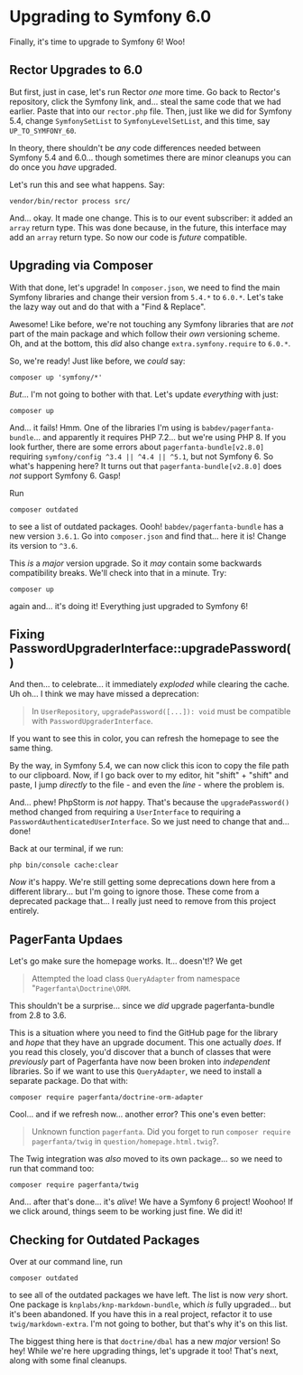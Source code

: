 # Upgrading to Symfony 6.0

Finally, it's time to upgrade to Symfony 6! Woo!

## Rector Upgrades to 6.0

But first, just in case, let's run Rector *one* more time. Go back to Rector's
repository, click the Symfony link, and... steal the same code that we had
earlier. Paste that into our `rector.php` file. Then, just like we did for Symfony
5.4, change `SymfonySetList` to `SymfonyLevelSetList`, and this time, say
`UP_TO_SYMFONY_60`.

In theory, there shouldn't be *any* code differences needed between Symfony 5.4
and 6.0... though sometimes there are minor cleanups you can do once you *have*
upgraded.

Let's run this and see what happens. Say:

```terminal
vendor/bin/rector process src/
```

And... okay. It made one change. This is to our event subscriber: it added an `array`
return type. This was done because, in the future, this interface may add an
`array` return type. So now our code is *future* compatible.

## Upgrading via Composer

With that done, let's upgrade! In `composer.json`, we need to find the main Symfony
libraries and change their version from `5.4.*` to `6.0.*`. Let's take the lazy
way out and do that with a "Find & Replace".

Awesome! Like before, we're not touching any Symfony libraries that are *not* part
of the main package and which follow their *own* versioning scheme. Oh, and at
the bottom, this *did* also change `extra.symfony.require` to `6.0.*`.

So, we're ready! Just like before, we *could* say:

```terminal
composer up 'symfony/*'
```

*But*... I'm not going to bother with that. Let's update *everything* with just:

```terminal
composer up
```

And... it fails! Hmm. One of the libraries I'm using is
`babdev/pagerfanta-bundle`... and apparently it requires PHP 7.2... but we're using
PHP 8. If you look further, there are some errors about
`pagerfanta-bundle[v2.8.0]` requiring `symfony/config ^3.4 || ^4.4 || ^5.1`, but not
Symfony 6. So what's happening here? It turns out that `pagerfanta-bundle[v2.8.0]`
does *not* support Symfony 6. Gasp!

Run

```terminal
composer outdated
```

to see a list of outdated packages. Oooh! `babdev/pagerfanta-bundle` has a new
version `3.6.1`. Go into `composer.json` and find that... here it is! Change its
version to `^3.6`.

This *is* a *major* version upgrade. So it *may* contain some backwards compatibility
breaks. We'll check into that in a minute. Try:

```terminal
composer up
```

again and... it's doing it! Everything just upgraded to Symfony 6!

## Fixing PasswordUpgraderInterface::upgradePassword()

And then... to celebrate... it immediately *exploded* while clearing the cache.
Uh oh... I think we may have missed a deprecation:

> In `UserRepository`, `upgradePassword([...]): void` must be compatible with
> `PasswordUpgraderInterface`.

If you want to see this in color, you can refresh the homepage to see the same thing.

By the way, in Symfony 5.4, we can now click this icon to copy the file path to
our clipboard. Now, if I go back over to my editor, hit "shift" + "shift" and
paste, I jump *directly* to the file - and even the *line* - where the problem is.

And... phew! PhpStorm is *not* happy. That's because the `upgradePassword()` method
changed from requiring a `UserInterface` to requiring a
`PasswordAuthenticatedUserInterface`. So we just need to change that and... done!

Back at our terminal, if we run:

```terminal
php bin/console cache:clear
```

*Now* it's happy. We're still getting some deprecations down here from a different
library... but I'm going to ignore those. These come from a deprecated package
that... I really just need to remove from this project entirely.

## PagerFanta Updaes

Let's go make sure the homepage works. It... doesn't!? We get

> Attempted the load class `QueryAdapter` from namespace "`Pagerfanta\Doctrine\ORM`.

This shouldn't be a surprise... since we *did* upgrade pagerfanta-bundle from
2.8 to 3.6.

This is a situation where you need to find the GitHub page for the library and
*hope* that they have an upgrade document. This one actually *does*. If you read
this closely, you'd discover that a bunch of classes that were *previously* part
of Pagerfanta have now been broken into *independent* libraries. So if we want
to use this `QueryAdapter`, we need to install a separate package. Do that with:

```terminal
composer require pagerfanta/doctrine-orm-adapter
```

Cool... and if we refresh now... another error? This one's even better:

> Unknown function `pagerfanta`. Did you forget to run
> `composer require pagerfanta/twig` in `question/homepage.html.twig`?.

The Twig integration was *also* moved to its own package... so we need to run that
command too:

```terminal-silent
composer require pagerfanta/twig
```

And... after that's done... it's *alive*! We have a Symfony 6 project! Woohoo! If
we click around, things seem to be working just fine. We did it!

## Checking for Outdated Packages

Over at our command line, run

```terminal
composer outdated
```

to see all of the outdated packages we have left. The list is now *very* short. One
package is `knplabs/knp-markdown-bundle`, which *is* fully upgraded... but it's
been abandoned. If you have this in a real project, refactor it to use
`twig/markdown-extra`. I'm not going to bother, but that's why it's
on this list.

The biggest thing here is that `doctrine/dbal` has a new *major* version!
So hey! While we're here upgrading things, let's upgrade it too! That's next, along
with some final cleanups.
